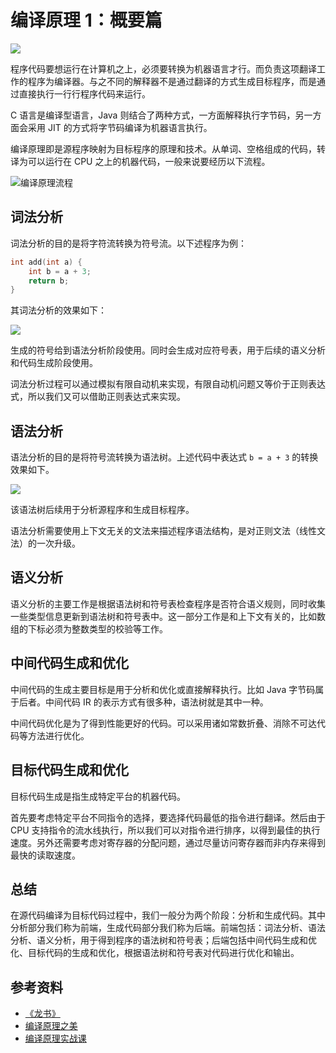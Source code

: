 # 编译原理 1：概要篇

![](https://blog-pic-1251295613.cos.ap-guangzhou.myqcloud.com/1663825360.939148SmartPic.png)

程序代码要想运行在计算机之上，必须要转换为机器语言才行。而负责这项翻译工作的程序为编译器。与之不同的解释器不是通过翻译的方式生成目标程序，而是通过直接执行一行行程序代码来运行。

C 语言是编译型语言，Java 则结合了两种方式，一方面解释执行字节码，另一方面会采用 JIT 的方式将字节码编译为机器语言执行。

编译原理即是源程序映射为目标程序的原理和技术。从单词、空格组成的代码，转译为可以运行在 CPU 之上的机器代码，一般来说要经历以下流程。

![编译原理流程](https://blog-pic-1251295613.cos.ap-guangzhou.myqcloud.com/1663820636.4200451SmartPic.png)

## 词法分析

词法分析的目的是将字符流转换为符号流。以下述程序为例：

```c
int add(int a) {
    int b = a + 3;
    return b;
}
```

其词法分析的效果如下：

![](https://blog-pic-1251295613.cos.ap-guangzhou.myqcloud.com/1663822345.884684SmartPic.png)

生成的符号给到语法分析阶段使用。同时会生成对应符号表，用于后续的语义分析和代码生成阶段使用。

词法分析过程可以通过模拟有限自动机来实现，有限自动机问题又等价于正则表达式，所以我们又可以借助正则表达式来实现。

## 语法分析

语法分析的目的是将符号流转换为语法树。上述代码中表达式 `b = a + 3` 的转换效果如下。

![](https://blog-pic-1251295613.cos.ap-guangzhou.myqcloud.com/1663823011.01865SmartPic.png)

该语法树后续用于分析源程序和生成目标程序。

语法分析需要使用上下文无关的文法来描述程序语法结构，是对正则文法（线性文法）的一次升级。

## 语义分析

语义分析的主要工作是根据语法树和符号表检查程序是否符合语义规则，同时收集一些类型信息更新到语法树和符号表中。这一部分工作是和上下文有关的，比如数组的下标必须为整数类型的校验等工作。

## 中间代码生成和优化

中间代码的生成主要目标是用于分析和优化或直接解释执行。比如 Java 字节码属于后者。中间代码 IR 的表示方式有很多种，语法树就是其中一种。

中间代码优化是为了得到性能更好的代码。可以采用诸如常数折叠、消除不可达代码等方法进行优化。

## 目标代码生成和优化

目标代码生成是指生成特定平台的机器代码。

首先要考虑特定平台不同指令的选择，要选择代码最低的指令进行翻译。然后由于 CPU 支持指令的流水线执行，所以我们可以对指令进行排序，以得到最佳的执行速度。另外还需要考虑对寄存器的分配问题，通过尽量访问寄存器而非内存来得到最快的读取速度。

## 总结

在源代码编译为目标代码过程中，我们一般分为两个阶段：分析和生成代码。其中分析部分我们称为前端，生成代码部分我们称为后端。前端包括：词法分析、语法分析、语义分析，用于得到程序的语法树和符号表；后端包括中间代码生成和优化、目标代码的生成和优化，根据语法树和符号表对代码进行优化和输出。

## 参考资料

- [《龙书》](https://book.douban.com/subject/3296317/)
- [编译原理之美](https://time.geekbang.org/column/intro/100034101?tab=intro)
- [编译原理实战课](https://time.geekbang.org/column/intro/100052801?tab=intro)